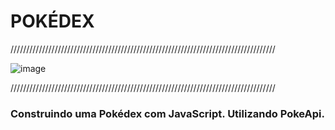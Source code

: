 # POKÉDEX
////////////////////////////////////////////////////////////////////////////////////

![image](Img-GitHub/International_Pokémon_logo.svg.png)

////////////////////////////////////////////////////////////////////////////////////

<h3>Construindo uma Pokédex com JavaScript. Utilizando PokeApi.</h3>
